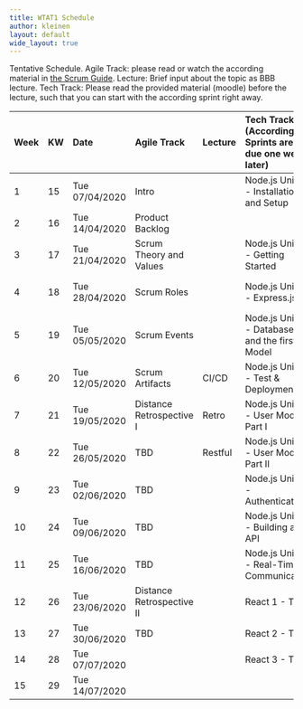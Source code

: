 ```yaml
---
title: WTAT1 Schedule
author: kleinen
layout: default
wide_layout: true
---
```

Tentative Schedule.
Agile Track: please read or watch the according material in [the Scrum Guide](https://www.scrumguides.org/).
Lecture: Brief input about the topic as BBB lecture.
Tech Track: Please read the provided material (moodle) before the lecture, such that you can start with the according sprint right away.

| Week | KW | Date           | Agile Track               | Lecture | Tech Track (According Sprints are due one week later) | Due                       |
|:-----|:---|:---------------|:--------------------------|:--------|:------------------------------------------------------|:--------------------------|
| 1    | 15 | Tue 07/04/2020 | Intro                     |         | Node.js Unit 0 - Installation and Setup               | A0: Project Ideas         |
| 2    | 16 | Tue 14/04/2020 | Product Backlog           |         |                                                       | A1: Proposals             |
| 3    | 17 | Tue 21/04/2020 | Scrum Theory and Values   |         | Node.js Unit 1 - Getting Started                      | Backlog                   |
| 4    | 18 | Tue 28/04/2020 | Scrum Roles               |         | Node.js Unit 2 - Express.js                           | Sprint 1 - First Node App |
| 5    | 19 | Tue 05/05/2020 | Scrum Events              |         | Node.js Unit 3 - Database and the first Model         | Sprint 2 - Express        |
| 6    | 20 | Tue 12/05/2020 | Scrum Artifacts           | CI/CD   | Node.js Unit 8 - Test & Deployment                    | Sprint 3 - Model          |
| 7    | 21 | Tue 19/05/2020 | Distance Retrospective I  | Retro   | Node.js Unit 4 - User Model Part I                    | Sprint 4 - CI/CD          |
| 8    | 22 | Tue 26/05/2020 | TBD                       | Restful | Node.js Unit 4 - User Model Part II                   | Sprint 5 - CR             |
| 9    | 23 | Tue 02/06/2020 | TBD                       |         | Node.js Unit 5 - Authentication                       | Sprint 5 - UD             |
| 10   | 24 | Tue 09/06/2020 | TBD                       |         | Node.js Unit 6 - Building an API                      | Sprint 6 - Authentication |
| 11   | 25 | Tue 16/06/2020 | TBD                       |         | Node.js Unit 7 - Real-Time Communication              | Sprint 7 - API            |
| 12   | 26 | Tue 23/06/2020 | Distance Retrospective II |         | React 1 - TBD                                         | Sprint 8 - Socket.io      |
| 13   | 27 | Tue 30/06/2020 | TBD                       |         | React 2 - TBD                                         | Sprint 9 - React 1        |
| 14   | 28 | Tue 07/07/2020 |                           |         | React 3 - TBD                                         | Sprint 10 - React 2       |
| 15   | 29 | Tue 14/07/2020 |                           |         |                                                       | Sprint 11 - React 3       |
